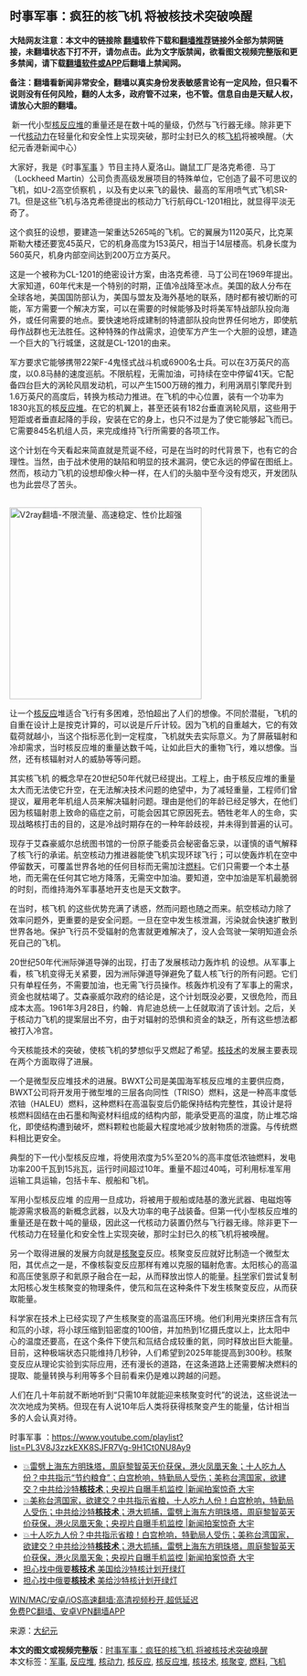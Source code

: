  <h2>时事军事：疯狂的核飞机 将被核技术突破唤醒</h2> <p class="notice"><b>大陆网友注意：本文中的链接除 <a href="https://github.com/bannedbook/fanqiang" >翻墙</a>软件下载和<a href="https://github.com/killgcd/justmysocks/blob/master/README.md">翻墙推荐</a>链接外全部为禁网链接，未翻墙状态下打不开，请勿点击。此为文字版禁闻，欲看图文视频完整版和更多禁闻，请下载<a href="https://github.com/bannedbook/fanqiang">翻墙软件或APP</a>后翻墙上禁闻网。</p><p>备注：翻墙看新闻非常安全，翻墙以真实身份发表敏感言论有一定风险，但只看不说则没有任何风险，翻的人太多，政府管不过来，也不管。信息自由是天赋人权，请放心大胆的翻墙。</b></p>  <div class="entry"> <p>&nbsp;新一代小型<a href="https://www.bannedbook.org/bnews/tag/%e6%a0%b8%e5%8f%8d%e5%ba%94%e5%a0%86/" class="st_tag internal_tag" rel="tag" title="标签 核反应堆 下的日志">核反应堆</a>的重量还是在数十吨的量级，仍然与飞行器无缘。除非更下一代<a href="https://www.bannedbook.org/bnews/tag/%E6%A0%B8%E5%8A%A8%E5%8A%9B/" class="st_tag internal_tag" rel="tag" title="标签 核动力 下的日志">核动力</a>在轻量化和安全性上实现突破，那时尘封已久的核<a href="https://www.bannedbook.org/bnews/tag/%e9%a3%9e%e6%9c%ba/" class="st_tag internal_tag" rel="tag" title="标签 飞机 下的日志">飞机</a>将被唤醒。（大纪元香港新闻中心）</p> <p>大家好，我是《时事<a href="https://www.bannedbook.org/bnews/tag/%E5%86%9B%E4%BA%8B/" class="st_tag internal_tag" rel="tag" title="标签 军事 下的日志">军事</a> 》节目主持人夏洛山。鼬鼠工厂是洛克希德．马丁（Lockheed Martin）公司负责高级发展项目的特殊单位，它创造了最不可思议的飞机，如U-2高空侦察机 ，以及有史以来飞的最快、最高的军用喷气式飞机SR-71。但是这些飞机与洛克希德提出的核动力飞行航母CL-1201相比，就显得平淡无奇了。</p> <p>这个疯狂的设想，要建造一架重达5265吨的飞机。它的翼展为1120英尺，比克莱斯勒大楼还要宽45英尺，它的机身高度为153英尺，相当于14层楼高。机身长度为560英尺，机身内部空间达到200万立方英尺。</p> <p>这是一个被称为CL-1201的绝密设计方案，由洛克希德．马丁公司在1969年提出。大家知道，60年代末是一个特别的时期，正值冷战降至冰点。美国的敌人分布在全球各地，美国国防部认为，美国与盟友及海外基地的联系，随时都有被切断的可能，军方需要一个解决方案，可以在需要的时候能够及时将美军特战部队投向海外，或任何需要的地点。要快速地将成建制的特遣部队投向世界任何地方，即使航母作战群也无法胜任。这种特殊的作战需求，迫使军方产生一个大胆的设想，建造一个巨大的飞行城堡，这就是CL-1201的由来。</p> <p>军方要求它能够携带22架F-4鬼怪式战斗机或6900名士兵。可以在3万英尺的高度，以0.8马赫的速度巡航。不限航程，无需加油，可持续在空中停留41天。它配备四台巨大的涡轮风扇发动机，可以产生1500万磅的推力，利用涡扇引擎爬升到1.6万英尺的高度后，转换为核动力推进。在飞机的中心位置，装有一个功率为1830兆瓦的核<a href="https://www.bannedbook.org/bnews/tag/%e5%8f%8d%e5%ba%94%e5%a0%86/" class="st_tag internal_tag" rel="tag" title="标签 反应堆 下的日志">反应堆</a>。在它的机翼上，甚至还装有182台垂直涡轮风扇，这些用于短距或者垂直起降的手段，安装在它的身上，也只不过是为了使它能够起飞而已。它需要845名机组人员，来完成维持飞行所需要的各项工作。</p>  <p>这个计划在今天看起来简直就是荒诞不经，可是在当时的时代背景下，也有它的合理性。当然，由于战术使用的缺陷和明显的技术漏洞，使它永远的停留在图纸上。然而，核动力飞机的设想却像火种一样，在人们的头脑中至今没有熄灭，开发团队也为此尝尽了苦头。</p> <p></p> <p><br/><a href="https://github.com/bannedbook/fanqiang/wiki/V2ray%E6%9C%BA%E5%9C%BA"><img src="https://raw.githubusercontent.com/bannedbook/fanqiang/master/v2ss/images/v2free.jpg" width="336" alt="V2ray翻墙-不限流量、高速稳定、性价比超强"></a><br/></p> <p>让一个<a href="https://www.bannedbook.org/bnews/tag/%e6%a0%b8%e5%8f%8d%e5%ba%94/" class="st_tag internal_tag" rel="tag" title="标签 核反应 下的日志">核反应</a>堆适合飞行有多困难，恐怕超出了人们的想像。不同於潜艇，飞机的自重在设计上是按克计算的，可以说是斤斤计较。因为飞机的自重越大，它的有效载荷就越小，当这个指标恶化到一定程度，飞机就失去实际意义。为了屏蔽辐射和冷却需求，当时核反应堆的重量达数千吨，让如此巨大的重物飞行，难以想像。当然，还有核辐射对人的威胁等等问题。</p> <p>其实核飞机 的概念早在20世纪50年代就已经提出。工程上，由于核反应堆的重量太大而无法使它升空，在无法解决技术问题的绝望中，为了减轻重量，工程师们曾提议，雇用老年机组人员来解决辐射问题。理由是他们的年龄已经足够大，在他们因为核辐射患上致命的癌症之前，可能会因其它原因死去。牺牲老年人的生命，实现战略核打击的目的，这是冷战时期存在的一种年龄歧视，并未得到普遍的认可。</p>  <p>现存于艾森豪威尔总统图书馆的一份原子能委员会秘密备忘录，以谨慎的语气解释了核飞行的承诺。航空核动力推进器能使飞机实现环球飞行；可以使轰炸机在空中停留数天，可覆盖世界各地的任何目标而无需加注<a href="https://www.bannedbook.org/bnews/tag/%E7%87%83%E6%96%99/" class="st_tag internal_tag" rel="tag" title="标签 燃料 下的日志">燃料</a>。它们只需要一个本土基地，而无需在任何其它地方降落，无需空中加油。要知道，空中加油是军机最脆弱的时刻，而维持海外军事基地开支也是天文数字。</p> <p>在当时，核飞机 的这些优势充满了诱惑，然而问题也随之而来。航空核动力除了效率问题外，更重要的是安全问题。一旦在空中发生核泄漏，污染就会快速扩散到世界各地。保护飞行员不受辐射的危害就更难解决了，没人会驾驶一架明知道会杀死自己的飞机。</p> <p>20世纪50年代洲际弹道导弹的出现，打击了发展核动力轰炸机 的设想。从军事上看，核飞机变得无关紧要，因为洲际弹道导弹避免了载人核飞行的所有问题。它们只有单程任务，不需要加油，也无需飞行员操作。核轰炸机没有了军事上的需求，资金也就枯竭了。艾森豪威尔政府的结论是，这个计划既没必要，又很危险，而且成本太高。1961年3月28日，约翰．肯尼迪总统一上任就取消了该计划。之后，关于核动力飞机的提案层出不穷，由于对辐射的恐惧和资金的缺乏，所有这些想法都被打入冷宫。</p> <p>今天核能技术的突破，使核飞机的梦想似乎又燃起了希望。<a href="https://www.bannedbook.org/bnews/tag/%E6%A0%B8%E6%8A%80%E6%9C%AF/" class="st_tag internal_tag" rel="tag" title="标签 核技术 下的日志">核技术</a>的发展主要表现在两个方面取得了进展。</p> <p>一个是微型反应堆技术的进展。BWXT公司是美国海军核反应堆的主要供应商，BWXT公司将开发用于微型堆的三层各向同性（TRISO）燃料，这是一种高丰度低浓铀（HALEU）燃料，这种燃料在高温裂变后仍能保持结构完整性，其设计是将核燃料固结在由石墨和陶瓷材料组成的结构内部，能承受更高的温度，防止堆芯熔化，即使结构遭到破坏，燃料颗粒也能最大程度地减少放射物质的泄露。与传统燃料相比更安全。</p>  <p>典型的下一代小型核反应堆，将使用浓度为5%至20%的高丰度低浓铀燃料，发电功率200千瓦到15兆瓦，运行时间超过10年。重量不超过40吨，可利用标准军用运输工具运输，包括卡车、舰船和飞机。</p> <p>军用小型核反应堆 的应用一旦成功，将被用于舰船或陆基的激光武器、电磁炮等能源需求极高的新概念武器，以及大功率的电子战装备。但第一代小型核反应堆的重量还是在数十吨的量级，因此这一代核动力装置仍然与飞行器无缘。除非更下一代核动力在轻量化和安全性上实现突破，那时尘封已久的核飞机将被唤醒。</p> <p>另一个取得进展的发展方向就是<a href="https://www.bannedbook.org/bnews/tag/%E6%A0%B8%E8%81%9A%E5%8F%98/" class="st_tag internal_tag" rel="tag" title="标签 核聚变 下的日志">核聚变</a>反应。核聚变反应就好比制造一个微型太阳，其优点之一是，不像核裂变反应那样有难以克服的辐射危害。太阳核心的高温和高压使氢原子和氦原子融合在一起，从而释放出惊人的能量。<span class='wp_keywordlink'><a href="https://www.bannedbook.org/forum11/topic309.html" title="禁片：“科学”的棍子" target="_blank">科学</a></span>家们尝试复制太阳核心发生核聚变的物理条件，使氘和氚在这种条件下发生核聚变反应，从而获取能量。</p> <p>科学家在技术上已经实现了产生核聚变的高温高压环境。他们利用光束挤压含有氘和氚的小球，将小球压缩到铅密度的100倍，并加热到1亿摄氏度以上，比太阳中心的温度还要高，在这个条件下使氘和氚结合成较重的氦，同时释放出巨大能量。目前，这种极端状态只能维持几秒钟，人们希望到2025年能提高到300秒。核聚变反应从理论实验到实际应用，还有漫长的道路，在这条道路上还需要解决燃料的提取、能量转换与利用等多个目前看来仍是难以跨越的问题。</p> <p>人们在几十年前就不断地听到“只需10年就能迎来核聚变时代”的说法，这些说法一次次地成为笑柄。但现在有人说10年后人类将获得核聚变产生的能量，估计相当多的人会认真对待。</p>  <p>时事军事 ：<a href="https://www.youtube.com/playlist?list=PL3V8J3zzkEXK8SJFR7Vg-9H1Ct0NU8Ay9">https://www.youtube.com/playlist?list=PL3V8J3zzkEXK8SJFR7Vg-9H1Ct0NU8Ay9</a></p> <ul class='op-related-articles' title='相关阅读'> <li><a href='https://www.bannedbook.org/bnews/bannedvideo/20200812/1378867.html' target='_blank'>💥雷劈上海东方明珠塔，周庭黎智英天价获保，港火凤凰天象；十人吃九人份？中共指示“节约粮食”；白宫枪响，特勤局人受伤；美称台湾国家，欲建交？中共给沙特<b>核技术</b>；央视片自曝手机监控 |新闻拍案惊奇 大宇</a></li> <li><a href='https://www.bannedbook.org/bnews/bannedvideo/20200812/1378858.html' target='_blank'>💥美称台湾国家，欲建交？中共指示省粮，十人吃九人份！白宫枪响，特勤局人受伤；中共给沙特<b>核技术</b>；港大抓捕，雷劈上海东方明珠塔，周庭黎智英天价获保，港火凤凰天象；央视片自曝手机监控 |新闻拍案惊奇 大宇</a></li> <li><a href='https://www.bannedbook.org/bnews/bannedvideo/20200812/1378780.html' target='_blank'>💥十人吃九人份？中共指示省粮！白宫枪响，特勤局人受伤；美称台湾国家，欲建交？中共给沙特<b>核技术</b>；港大抓捕，雷劈上海东方明珠塔，周庭黎智英天价获保，港火凤凰天象；央视片自曝手机监控 |新闻拍案惊奇 大宇</a></li> <li><a href='https://www.bannedbook.org/bnews/worldnews/20190330/1105270.html' target='_blank'>担心找中俄要<b>核技术</b> 美国给沙特核计划开绿灯</a></li> <li><a href='https://www.bannedbook.org/bnews/baitai/20190329/1105165.html' target='_blank'>担心找中俄要<b>核技术</b> 美给沙特核计划开绿灯</a></li> </ul> <p class="texttj"> <a href="https://github.com/bannedbook/fanqiang/wiki/V2ray%E6%9C%BA%E5%9C%BA" target="_blank">WIN/MAC/安卓/iOS高速翻墙:高清视频秒开,超低延迟</a><br/> <a href="https://github.com/bannedbook/fanqiang/wiki/%E7%A6%81%E9%97%BB%E7%BD%91%E5%AE%89%E5%8D%93%E7%BF%BB%E5%A2%99%E6%96%B0%E9%97%BBAPP" target="_blank">免费PC翻墙、安卓VPN翻墙APP</a></p><p> 来源：<span class='wp_keywordlink_affiliate'><a href="http://www.epochtimes.com/" title="大纪元" target="_blank">大纪元</a></span> </p><a name='sharetosocial'></a>       <div><b>本文的图文或视频完整版</b>：<a href='https://www.bannedbook.org/bnews/cbnews/20210221/1491331.html'>时事军事：疯狂的核飞机 将被核技术突破唤醒</a></div>  </div><!--END ENTRY--> <div class="postfooter"> <div>本文标签：<a href="https://www.bannedbook.org/bnews/tag/%E5%86%9B%E4%BA%8B/" rel="tag">军事</a>, <a href="https://www.bannedbook.org/bnews/tag/%e5%8f%8d%e5%ba%94%e5%a0%86/" rel="tag">反应堆</a>, <a href="https://www.bannedbook.org/bnews/tag/%E6%A0%B8%E5%8A%A8%E5%8A%9B/" rel="tag">核动力</a>, <a href="https://www.bannedbook.org/bnews/tag/%e6%a0%b8%e5%8f%8d%e5%ba%94/" rel="tag">核反应</a>, <a href="https://www.bannedbook.org/bnews/tag/%e6%a0%b8%e5%8f%8d%e5%ba%94%e5%a0%86/" rel="tag">核反应堆</a>, <a href="https://www.bannedbook.org/bnews/tag/%E6%A0%B8%E6%8A%80%E6%9C%AF/" rel="tag">核技术</a>, <a href="https://www.bannedbook.org/bnews/tag/%E6%A0%B8%E8%81%9A%E5%8F%98/" rel="tag">核聚变</a>, <a href="https://www.bannedbook.org/bnews/tag/%E7%87%83%E6%96%99/" rel="tag">燃料</a>, <a href="https://www.bannedbook.org/bnews/tag/%e9%a3%9e%e6%9c%ba/" rel="tag">飞机</a></div>  </div><!--END POSTFOOTER--> 
